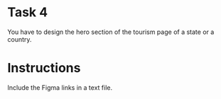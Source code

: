 # Task 4

You have to design the hero section of the tourism page of a state or a country.

# Instructions

Include the Figma links in a text file.
